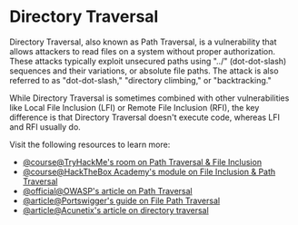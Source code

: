 # Directory Traversal

Directory Traversal, also known as Path Traversal, is a vulnerability that allows attackers to read files on a system without proper authorization. These attacks typically exploit unsecured paths using "../" (dot-dot-slash) sequences and their variations, or absolute file paths. The attack is also referred to as "dot-dot-slash," "directory climbing," or "backtracking."

While Directory Traversal is sometimes combined with other vulnerabilities like Local File Inclusion (LFI) or Remote File Inclusion (RFI), the key difference is that Directory Traversal doesn't execute code, whereas LFI and RFI usually do.

Visit the following resources to learn more:

- [@course@TryHackMe's room on Path Traversal & File Inclusion](https://tryhackme.com/r/room/filepathtraversal)
- [@course@HackTheBox Academy's module on File Inclusion & Path Traversal](https://academy.hackthebox.com/course/preview/file-inclusion)
- [@official@OWASP's article on Path Traversal](https://owasp.org/www-community/attacks/Path_Traversal)
- [@article@Portswigger's guide on File Path Traversal](https://portswigger.net/web-security/file-path-traversal)
- [@article@Acunetix's article on directory traversal](https://www.acunetix.com/websitesecurity/directory-traversal/)